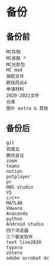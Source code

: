 # 备份
## 备份前
    MC存档
    MC皮肤 *
    MC光影包
    MC mod
    骑砍文件
    欧陆风云4
    申请材料
    2020-2021文件 
    仓库
    图片 extra & 其他
## 备份后
    git
    百度云
    腾讯会议
    zoom
    teams
    notion
    potplayer
    pr
    OBS studio
    VS
    c/c++
    MATLAB
    Vmware
    Anaconda
    python
    Android studio
    四个浏览器
    三个聊天软件
    text live2020
    typora
    zotero
    adobe acrobat dc
